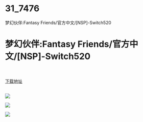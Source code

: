 # 31_7476
梦幻伙伴:Fantasy Friends/官方中文/[NSP]-Switch520
# 梦幻伙伴:Fantasy Friends/官方中文/[NSP]-Switch520
 <br/></br>
[下载地址](https://www.switch520.cc/article/7476 "下载地址")
<br/></br>

<p><span><strong><img src="https://www.switch520.cc/muke_img/upload_art_editor_20201125-1_13f9d1f3b5602e936691d517152dff59.jpg"></strong></span></p>
<p><span><strong><img src="https://www.switch520.cc/muke_img/upload_art_editor_20201125-1_f94f2e27de8fbe7836f3f89abc1ffedb.jpg"></strong></span></p>
<p><span><strong><img src="https://www.switch520.cc/muke_img/upload_art_editor_20201125-1_36808dbd6ce42acbaa3beadabb4e956d.jpg"></strong></span></p>
<p></p>
<p></p>
